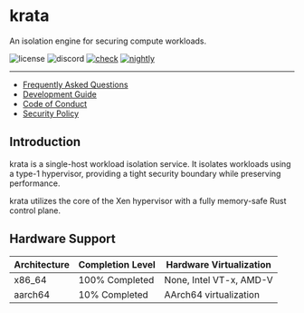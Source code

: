 # krata

An isolation engine for securing compute workloads.

![license](https://img.shields.io/github/license/edera-dev/krata)
![discord](https://img.shields.io/discord/1207447453083766814?label=discord)
[![check](https://github.com/edera-dev/krata/actions/workflows/check.yml/badge.svg)](https://github.com/edera-dev/krata/actions/workflows/check.yml)
[![nightly](https://github.com/edera-dev/krata/actions/workflows/nightly.yml/badge.svg)](https://github.com/edera-dev/krata/actions/workflows/nightly.yml)

---

- [Frequently Asked Questions](FAQ.md)
- [Development Guide](DEV.md)
- [Code of Conduct](CODE_OF_CONDUCT.md)
- [Security Policy](SECURITY.md)

## Introduction

krata is a single-host workload isolation service. It isolates workloads using a type-1 hypervisor, providing a tight security boundary while preserving performance.

krata utilizes the core of the Xen hypervisor with a fully memory-safe Rust control plane.

## Hardware Support

| Architecture | Completion Level | Hardware Virtualization         |
| ------------ | ---------------- | ------------------------------- |
| x86_64       | 100% Completed   | None, Intel VT-x, AMD-V         |
| aarch64      | 10% Completed    | AArch64 virtualization          |
